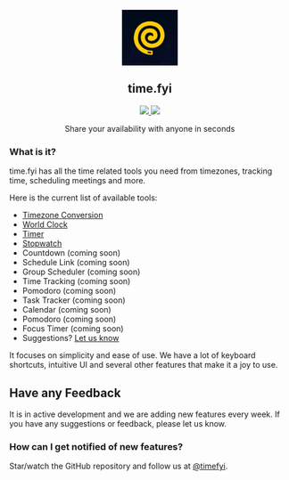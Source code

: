 <p align="center">
  <img align="center" width="100" height="100" src="./.github/brand.png">
  <h2 align="center">time.fyi</h2>
  
  <p align="center">
      <a href="https://time.fyi">
        <img src="https://img.shields.io/badge/Visit-Website-yellow.svg"/>
      </a>
      <a href="https://twitter.com/intent/user?screen_name=timefyi">
        <img src="https://img.shields.io/badge/twitter-@timefyi-blue.svg"/>
      </a>
  </p>
  <p align="center">Share your availability with anyone in seconds</p>
</p>

### What is it?

time.fyi has all the time related tools you need from timezones, tracking time, scheduling meetings and more.

Here is the current list of available tools:

- [Timezone Conversion](https://time.fyi/timezones)
- [World Clock](https://time.fyi/time)
- [Timer](https://time.fyi/timer)
- [Stopwatch](https://time.fyi/stopwatch)
- Countdown (coming soon)
- Schedule Link (coming soon)
- Group Scheduler (coming soon)
- Time Tracking (coming soon)
- Pomodoro (coming soon)
- Task Tracker (coming soon)
- Calendar (coming soon)
- Pomodoro (coming soon)
- Focus Timer (coming soon)
- Suggestions? [Let us know](https://github.com/timefyi/time.fyi/issues/new)

It focuses on simplicity and ease of use. We have a lot of keyboard shortcuts, intuitive UI and several other features that make it a joy to use.

## Have any Feedback

It is in active development and we are adding new features every week. If you have any suggestions or feedback, please let us know.

### How can I get notified of new features?

Star/watch the GitHub repository and follow us at [@timefyi](https://twitter.com/timefyi).
